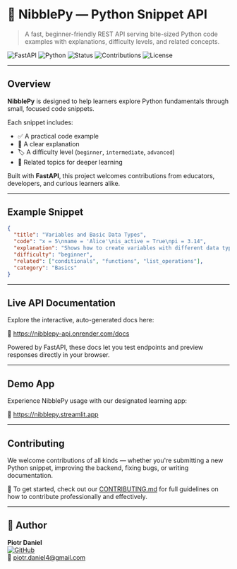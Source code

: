 # 🐍 NibblePy — Python Snippet API

> A fast, beginner-friendly REST API serving bite-sized Python code examples with explanations, difficulty levels, and related concepts.

![FastAPI](https://img.shields.io/badge/FastAPI-0.110+-green?logo=fastapi)
![Python](https://img.shields.io/badge/Python-3.10%2B-blue?logo=python)
![Status](https://img.shields.io/badge/status-live-brightgreen)
![Contributions](https://img.shields.io/badge/contributions-welcome-orange)
![License](https://img.shields.io/badge/license-MIT-blue)

---

## Overview

**NibblePy** is designed to help learners explore Python fundamentals through small, focused code snippets.

Each snippet includes:

- ✅ A practical code example  
- 📘 A clear explanation  
- 🏷️ A difficulty level (`beginner`, `intermediate`, `advanced`)  
- 🔗 Related topics for deeper learning  

Built with **FastAPI**, this project welcomes contributions from educators, developers, and curious learners alike.

---

## Example Snippet

```json
{
  "title": "Variables and Basic Data Types",
  "code": "x = 5\nname = 'Alice'\nis_active = True\npi = 3.14",
  "explanation": "Shows how to create variables with different data types: integer, string, boolean, float.",
  "difficulty": "beginner",
  "related": ["conditionals", "functions", "list_operations"],
  "category": "Basics"
}
```

---

## Live API Documentation
Explore the interactive, auto-generated docs here:

📘 https://nibblepy-api.onrender.com/docs

Powered by FastAPI, these docs let you test endpoints and preview responses directly in your browser.

---

## Demo App
Experience NibblePy usage with our designated learning app:

🐍 https://nibblepy.streamlit.app

---

## Contributing

We welcome contributions of all kinds — whether you're submitting a new Python snippet, improving the backend, fixing bugs, or writing documentation.

📌 To get started, check out our [CONTRIBUTING.md](CONTRIBUTING.md) for full guidelines on how to contribute professionally and effectively.

---
## 👤 Author

**Piotr Daniel**  
[![GitHub](https://img.shields.io/badge/GitHub-%2312100E.svg?logo=github&logoColor=white)](https://github.com/piotr-daniel)    
📧 [piotr.daniel4@gmail.com](mailto:piotr.daniel4@gmail.com)